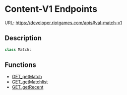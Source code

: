 # Content-V1 Endpoints
URL: https://developer.riotgames.com/apis#val-match-v1

## Description
```py
class Match:
```
## Functions
- [GET_getMatch](https://github.com/Jet612/valaw/tree/main/docs/endpoints/Match-V1/GET_getMatch.md)
- [GET_getMatchlist](https://github.com/Jet612/valaw/tree/main/docs/endpoints/Match-V1/GET_getMatchlist.md)
- [GET_getRecent](https://github.com/Jet612/valaw/tree/main/docs/endpoints/Match-V1/GET_getRecent.md)